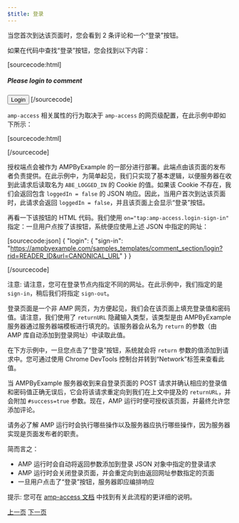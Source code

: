 ```yaml
---
$title: 登录
---
```


当您首次到达该页面时，您会看到 2 条评论和一个“登录”按钮。

<amp-img src="/static/img/login-button.png" alt="登录按钮" height="290" width="300"></amp-img>

如果在代码中查找“登录”按钮，您会找到以下内容：

[sourcecode:html]
<span amp-access="NOT loggedIn" role="button" tabindex="0" amp-access-hide>
  <h5>Please login to comment</h5>
  <button on="tap:amp-access.login-sign-in" class="button-primary comment-button">Login</button>
</span>
[/sourcecode]

`amp-access` 相关属性的行为取决于 `amp-access` 的网页级配置，在此示例中即如下所示：

[sourcecode:html]
<script id="amp-access" type="application/json">
  {
    "authorization": "https://ampbyexample.com/samples_templates/comment_section/authorization?rid=READER_ID&url=CANONICAL_URL&ref=DOCUMENT_REFERRER&_=RANDOM",
    "noPingback": "true",
    "login": {
      "sign-in": "https://ampbyexample.com/samples_templates/comment_section/login?rid=READER_ID&url=CANONICAL_URL",
      "sign-out": "https://ampbyexample.com/samples_templates/comment_section/logout"
    },
    "authorizationFallbackResponse": {
      "error": true,
      "loggedIn": false
    }
  }
</script>
[/sourcecode]

授权端点会被作为 AMPByExample 的一部分进行部署。此端点由该页面的发布者负责提供。在此示例中，为简单起见，我们只实现了基本逻辑，以便服务器在收到此请求后读取名为 `ABE_LOGGED_IN` 的 Cookie 的值。如果该 Cookie 不存在，我们会返回包含 `loggedIn = false` 的 JSON 响应。因此，当用户首次到达该页面时，此请求会返回 `loggedIn = false`，并且该页面上会显示“登录”按钮。

再看一下该按钮的 HTML 代码。我们使用 `on="tap:amp-access.login-sign-in"` 指定：一旦用户点按了该按钮，系统便应使用上述 JSON 中指定的网址：

[sourcecode:json]
{
    "login": {
    "sign-in": "https://ampbyexample.com/samples_templates/comment_section/login?rid=READER_ID&url=CANONICAL_URL"
  }
}

[/sourcecode]

注意: 请注意，您可在登录节点内指定不同的网址。在此示例中，我们指定的是 `sign-in`，稍后我们将指定 `sign-out`。

登录页面是一个非 AMP 网页，为方便起见，我们会在该页面上填充登录值和密码值。请注意，我们使用了 `returnURL` 隐藏输入类型，该类型是由 AMPByExample 服务器通过服务器端模板进行填充的。该服务器会从名为 `return` 的参数（由 AMP 库自动添加到登录网址）中读取此值。

在下方示例中，一旦您点击了“登录”按钮，系统就会将 `return` 参数的值添加到请求中。您可通过使用 Chrome DevTools 控制台并转到“Network”标签来查看此值。

<amp-img src="/static/img/return-parameter.png" alt="Return parameter" height="150" width="600"></amp-img>


当 AMPByExample 服务器收到来自登录页面的 POST 请求并确认相应的登录值和密码值正确无误后，它会将该请求重定向到我们在上文中提及的 `returnURL`，并会附加 `#success=true` 参数。现在，AMP 运行时便可授权该页面，并最终允许您添加评论。

请务必了解 AMP 运行时会执行哪些操作以及服务器应执行哪些操作，因为服务器实现是页面发布者的职责。

简而言之：

- AMP 运行时会自动将返回参数添加到登录 JSON 对象中指定的登录请求
- AMP 运行时会关闭登录页面，并会重定向到由返回网址参数指定的页面
- 一旦用户点击了“登录”按钮，服务器即应编排响应

提示: 您可在 [amp-access 文档](/zh_cn/docs/reference/components/amp-access#login-flow) 中找到有关此流程的更详细的说明。

<div class="prev-next-buttons">
  <a class="button prev-button" href="{{g.doc('/content/docs/interaction_dynamic/login_requiring.md', locale=doc.locale).url.path}}"><span class="arrow-prev">上一页</span></a>
  <a class="button next-button" href="{{g.doc('/content/docs/interaction_dynamic/login_requiring/add_comment.md', locale=doc.locale).url.path}}"><span class="arrow-next">下一页</span></a>
</div>

